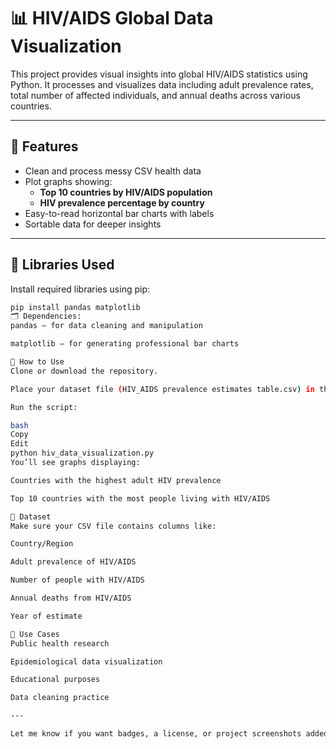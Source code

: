 # 📊 HIV/AIDS Global Data Visualization

This project provides visual insights into global HIV/AIDS statistics using Python. It processes and visualizes data including adult prevalence rates, total number of affected individuals, and annual deaths across various countries.

---

## 🔧 Features

- Clean and process messy CSV health data  
- Plot graphs showing:
  - **Top 10 countries by HIV/AIDS population**
  - **HIV prevalence percentage by country**
- Easy-to-read horizontal bar charts with labels
- Sortable data for deeper insights

---

## 🧰 Libraries Used

Install required libraries using pip:

```bash
pip install pandas matplotlib
🗂 Dependencies:
pandas – for data cleaning and manipulation

matplotlib – for generating professional bar charts

📁 How to Use
Clone or download the repository.

Place your dataset file (HIV_AIDS prevalence estimates table.csv) in the same folder.

Run the script:

bash
Copy
Edit
python hiv_data_visualization.py
You’ll see graphs displaying:

Countries with the highest adult HIV prevalence

Top 10 countries with the most people living with HIV/AIDS

📝 Dataset
Make sure your CSV file contains columns like:

Country/Region

Adult prevalence of HIV/AIDS

Number of people with HIV/AIDS

Annual deaths from HIV/AIDS

Year of estimate

📌 Use Cases
Public health research

Epidemiological data visualization

Educational purposes

Data cleaning practice

---

Let me know if you want badges, a license, or project screenshots added too! &#8203;:contentReference[oaicite:0]{index=0}&#8203;


